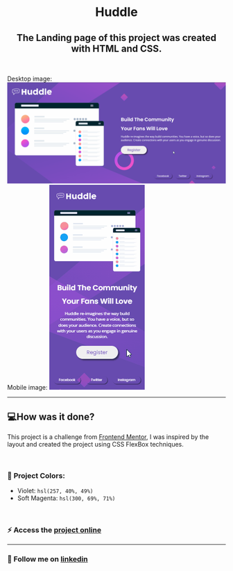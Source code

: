 <h1 align="center"> Huddle </h1>

<h2 align="center">The Landing page of this project was created with HTML and CSS.</h2>

<br>

Desktop image:
![project image desktop](./scr/design/desktop-video.gif)
Mobile image:
![project image mobile](./scr/design/mobile-video.gif)

---
## 💻**How was it done?**
This project is a challenge from [Frontend Mentor](https://www.frontendmentor.io/challenges/huddle-landing-page-with-a-single-introductory-section-B_2Wvxgi0), I was inspired by the layout and created the project using CSS FlexBox techniques.

<br> 

### 🎨 **Project Colors**:
- Violet: `hsl(257, 40%, 49%)`
- Soft Magenta: `hsl(300, 69%, 71%)`

<br> 

### ⚡ Access the [project online](https://laisbagno.github.io/Huddle/)

---
### 💎 Follow me on [linkedin](https://www.linkedin.com/in/laisbagno/)
